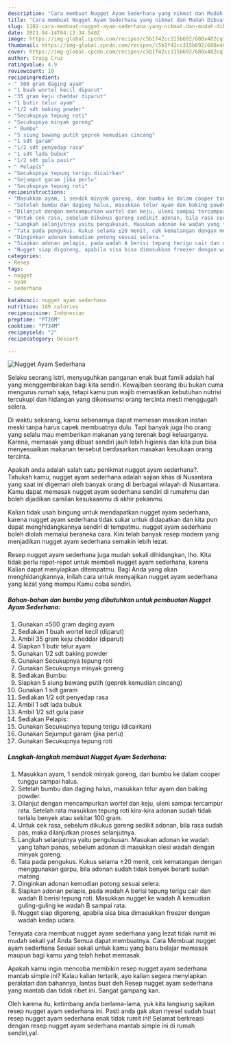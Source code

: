 ```yaml
---
description: "Cara membuat Nugget Ayam Sederhana yang nikmat dan Mudah Dibuat"
title: "Cara membuat Nugget Ayam Sederhana yang nikmat dan Mudah Dibuat"
slug: 1102-cara-membuat-nugget-ayam-sederhana-yang-nikmat-dan-mudah-dibuat
date: 2021-04-14T04:13:34.540Z
image: https://img-global.cpcdn.com/recipes/c5b1f42cc315b692/680x482cq70/nugget-ayam-sederhana-foto-resep-utama.jpg
thumbnail: https://img-global.cpcdn.com/recipes/c5b1f42cc315b692/680x482cq70/nugget-ayam-sederhana-foto-resep-utama.jpg
cover: https://img-global.cpcdn.com/recipes/c5b1f42cc315b692/680x482cq70/nugget-ayam-sederhana-foto-resep-utama.jpg
author: Craig Cruz
ratingvalue: 4.9
reviewcount: 10
recipeingredient:
- " 500 gram daging ayam"
- "1 buah wortel kecil diparut"
- "35 gram keju cheddar diparut"
- "1 butir telur ayam"
- "1/2 sdt baking powder"
- "Secukupnya tepung roti"
- "Secukupnya minyak goreng"
- " Bumbu"
- "5 siung bawang putih geprek kemudian cincang"
- "1 sdt garam"
- "1/2 sdt penyedap rasa"
- "1 sdt lada bubuk"
- "1/2 sdt gula pasir"
- " Pelapis"
- "Secukupnya tepung terigu dicairkan"
- "Sejumput garam jika perlu"
- "Secukupnya tepung roti"
recipeinstructions:
- "Masukkan ayam, 1 sendok minyak goreng, dan bumbu ke dalam cooper tunggu sampai halus."
- "Setelah bumbu dan daging halus, masukkan telur ayam dan baking powder."
- "Dilanjut dengan mencampurkan wortel dan keju, uleni sampai tercampur rata. Setelah rata masukkan tepung roti kira-kira adonan sudah tidak terlalu benyek atau sekitar 100 gram."
- "Untuk cek rasa, sebelum dikukus goreng sedikit adonan, bila rasa sudah pas, maka dilanjutkan proses selanjutnya."
- "Langkah selanjutnya yaitu pengukusan. Masukan adonan ke wadah yang tahan panas, sebelum adonan di masukkan olesi wadah dengan minyak goreng."
- "Tata pada pengukus. Kukus selama ±20 menit, cek kematangan dengan menggunakan garpu, bila adonan sudah tidak benyek berarti sudah matang."
- "Dinginkan adonan kemudian potong sesuai selera."
- "Siapkan adonan pelapis, pada wadah A berisi tepung terigu cair dan wadah B berisi tepung roti. Masukkan nugget ke wadah A kemudian guling-guling ke wadah B sampai rata."
- "Nugget siap digoreng, apabila sisa bisa dimasukkan freezer dengan wadah kedap udara."
categories:
- Resep
tags:
- nugget
- ayam
- sederhana

katakunci: nugget ayam sederhana 
nutrition: 189 calories
recipecuisine: Indonesian
preptime: "PT26M"
cooktime: "PT34M"
recipeyield: "2"
recipecategory: Dessert

---
```



![Nugget Ayam Sederhana](https://img-global.cpcdn.com/recipes/c5b1f42cc315b692/680x482cq70/nugget-ayam-sederhana-foto-resep-utama.jpg)

Selaku seorang istri, menyuguhkan panganan enak buat famili adalah hal yang menggembirakan bagi kita sendiri. Kewajiban seorang ibu bukan cuma mengurus rumah saja, tetapi kamu pun wajib memastikan kebutuhan nutrisi tercukupi dan hidangan yang dikonsumsi orang tercinta mesti menggugah selera.

Di waktu  sekarang, kamu sebenarnya dapat memesan masakan instan meski tanpa harus capek membuatnya dulu. Tapi banyak juga lho orang yang selalu mau memberikan makanan yang terenak bagi keluarganya. Karena, memasak yang dibuat sendiri jauh lebih higienis dan kita pun bisa menyesuaikan makanan tersebut berdasarkan masakan kesukaan orang tercinta. 



Apakah anda adalah salah satu penikmat nugget ayam sederhana?. Tahukah kamu, nugget ayam sederhana adalah sajian khas di Nusantara yang saat ini digemari oleh banyak orang di berbagai wilayah di Nusantara. Kamu dapat memasak nugget ayam sederhana sendiri di rumahmu dan boleh dijadikan camilan kesukaanmu di akhir pekanmu.

Kalian tidak usah bingung untuk mendapatkan nugget ayam sederhana, karena nugget ayam sederhana tidak sukar untuk didapatkan dan kita pun dapat menghidangkannya sendiri di tempatmu. nugget ayam sederhana boleh diolah memalui beraneka cara. Kini telah banyak resep modern yang menjadikan nugget ayam sederhana semakin lebih lezat.

Resep nugget ayam sederhana juga mudah sekali dihidangkan, lho. Kita tidak perlu repot-repot untuk membeli nugget ayam sederhana, karena Kalian dapat menyiapkan ditempatmu. Bagi Anda yang akan menghidangkannya, inilah cara untuk menyajikan nugget ayam sederhana yang lezat yang mampu Kamu coba sendiri.

<!--inarticleads1-->

##### Bahan-bahan dan bumbu yang dibutuhkan untuk pembuatan Nugget Ayam Sederhana:

1. Gunakan  ±500 gram daging ayam
1. Sediakan 1 buah wortel kecil (diparut)
1. Ambil 35 gram keju cheddar (diparut)
1. Siapkan 1 butir telur ayam
1. Gunakan 1/2 sdt baking powder
1. Gunakan Secukupnya tepung roti
1. Gunakan Secukupnya minyak goreng
1. Sediakan  Bumbu:
1. Siapkan 5 siung bawang putih (geprek kemudian cincang)
1. Gunakan 1 sdt garam
1. Sediakan 1/2 sdt penyedap rasa
1. Ambil 1 sdt lada bubuk
1. Ambil 1/2 sdt gula pasir
1. Sediakan  Pelapis:
1. Gunakan Secukupnya tepung terigu (dicairkan)
1. Gunakan Sejumput garam (jika perlu)
1. Gunakan Secukupnya tepung roti




<!--inarticleads2-->

##### Langkah-langkah membuat Nugget Ayam Sederhana:

1. Masukkan ayam, 1 sendok minyak goreng, dan bumbu ke dalam cooper tunggu sampai halus.
1. Setelah bumbu dan daging halus, masukkan telur ayam dan baking powder.
1. Dilanjut dengan mencampurkan wortel dan keju, uleni sampai tercampur rata. Setelah rata masukkan tepung roti kira-kira adonan sudah tidak terlalu benyek atau sekitar 100 gram.
1. Untuk cek rasa, sebelum dikukus goreng sedikit adonan, bila rasa sudah pas, maka dilanjutkan proses selanjutnya.
1. Langkah selanjutnya yaitu pengukusan. Masukan adonan ke wadah yang tahan panas, sebelum adonan di masukkan olesi wadah dengan minyak goreng.
1. Tata pada pengukus. Kukus selama ±20 menit, cek kematangan dengan menggunakan garpu, bila adonan sudah tidak benyek berarti sudah matang.
1. Dinginkan adonan kemudian potong sesuai selera.
1. Siapkan adonan pelapis, pada wadah A berisi tepung terigu cair dan wadah B berisi tepung roti. Masukkan nugget ke wadah A kemudian guling-guling ke wadah B sampai rata.
1. Nugget siap digoreng, apabila sisa bisa dimasukkan freezer dengan wadah kedap udara.




Ternyata cara membuat nugget ayam sederhana yang lezat tidak rumit ini mudah sekali ya! Anda Semua dapat membuatnya. Cara Membuat nugget ayam sederhana Sesuai sekali untuk kamu yang baru belajar memasak maupun bagi kamu yang telah hebat memasak.

Apakah kamu ingin mencoba membikin resep nugget ayam sederhana mantab simple ini? Kalau kalian tertarik, ayo kalian segera menyiapkan peralatan dan bahannya, lantas buat deh Resep nugget ayam sederhana yang mantab dan tidak ribet ini. Sangat gampang kan. 

Oleh karena itu, ketimbang anda berlama-lama, yuk kita langsung sajikan resep nugget ayam sederhana ini. Pasti anda gak akan nyesel sudah buat resep nugget ayam sederhana enak tidak rumit ini! Selamat berkreasi dengan resep nugget ayam sederhana mantab simple ini di rumah sendiri,ya!.

